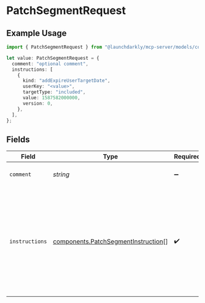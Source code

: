 # PatchSegmentRequest

## Example Usage

```typescript
import { PatchSegmentRequest } from "@launchdarkly/mcp-server/models/components";

let value: PatchSegmentRequest = {
  comment: "optional comment",
  instructions: [
    {
      kind: "addExpireUserTargetDate",
      userKey: "<value>",
      targetType: "included",
      value: 1587582000000,
      version: 0,
    },
  ],
};
```

## Fields

| Field                                                                                                                                                     | Type                                                                                                                                                      | Required                                                                                                                                                  | Description                                                                                                                                               | Example                                                                                                                                                   |
| --------------------------------------------------------------------------------------------------------------------------------------------------------- | --------------------------------------------------------------------------------------------------------------------------------------------------------- | --------------------------------------------------------------------------------------------------------------------------------------------------------- | --------------------------------------------------------------------------------------------------------------------------------------------------------- | --------------------------------------------------------------------------------------------------------------------------------------------------------- |
| `comment`                                                                                                                                                 | *string*                                                                                                                                                  | :heavy_minus_sign:                                                                                                                                        | Optional description of changes                                                                                                                           | optional comment                                                                                                                                          |
| `instructions`                                                                                                                                            | [components.PatchSegmentInstruction](../../models/components/patchsegmentinstruction.md)[]                                                                | :heavy_check_mark:                                                                                                                                        | Semantic patch instructions for the desired changes to the resource                                                                                       | [<br/>{<br/>"contextKey": "contextKey",<br/>"contextKind": "user",<br/>"kind": "updateExpiringTarget",<br/>"targetType": "included",<br/>"value": 1587582000000,<br/>"version": 0<br/>}<br/>] |